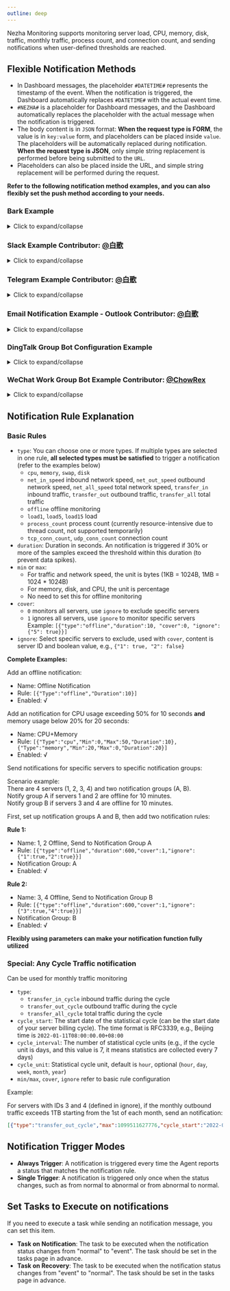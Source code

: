 ```yaml
---
outline: deep
---
```


Nezha Monitoring supports monitoring server load, CPU, memory, disk, traffic, monthly traffic, process count, and connection count, and sending notifications when user-defined thresholds are reached.

## Flexible Notification Methods

- In Dashboard messages, the placeholder `#DATETIME#` represents the timestamp of the event. When the notification is triggered, the Dashboard automatically replaces `#DATETIME#` with the actual event time.
- `#NEZHA#` is a placeholder for Dashboard messages, and the Dashboard automatically replaces the placeholder with the actual message when the notification is triggered.
- The body content is in `JSON` format: **When the request type is FORM**, the value is in `key:value` form, and placeholders can be placed inside `value`. The placeholders will be automatically replaced during notification. **When the request type is JSON**, only simple string replacement is performed before being submitted to the `URL`.
- Placeholders can also be placed inside the URL, and simple string replacement will be performed during the request.

**Refer to the following notification method examples, and you can also flexibly set the push method according to your needs.**

### Bark Example
<details>
  <summary>Click to expand/collapse</summary>

- Name: Bark
- URL structure: /:key/:body or /:key/:title/:body or /:key/:category/:title/:body
- Request Method: GET
- Request Type: Default
- Body: Empty

- Name: Bark
- URL structure: /push
- Request Method: POST
- Request Type: form
- Body: `{"title": "#SERVER.NAME#","device_key":"xxxxxxxxx","body":"#NEZHA#","icon":"https://xxxxxxxx/nz.png"}`

</details>

### Slack Example Contributor: [@白歌](https://github.com/cantoblanco)
<details>
  <summary>Click to expand/collapse</summary>

#### URL Parameter Acquisition Instructions

Prepare your Slack Workspace in advance and create an App for this Workspace. If you have not created one, you can create an App at [Slack API](https://api.slack.com/apps).

After creating the App, you need to add an Incoming Webhook to the App. In the App's settings page, find Incoming Webhooks, enable Activate Incoming Webhooks, and at the bottom of the page, find and click Add New Webhook to Workspace, choose a Channel, and click Allow. After creating, you will get a Webhook URL, which you will use to replace the example URL below.

- Name: Slack
- URL: https://hooks.slack.com/services/xxxxxxxxx/xxxxxxxxx/xxxxxxxxxxxxxxxxxxxxxxxx
- Request Method: POST
- Request Type: JSON
- Body: `{"text":"#NEZHA#"}`

</details>

### Telegram Example Contributor: [@白歌](https://github.com/cantoblanco)
<details>
  <summary>Click to expand/collapse</summary>

#### URL Parameter Acquisition Instructions

Create a bot in Telegram and get the bot's token and your Telegram user ID.

The token and user ID are alphanumeric strings. You can get your user ID by chatting with @userinfobot on Telegram. Create a bot by chatting with @BotFather, and you will get the bot's token.

Replace botXXXXXX with your bot token and YYYYYY with your user ID in the URL below. Note that you need to chat with the bot first, otherwise the bot cannot send messages to you.

- Name: Telegram
- URL: https://api.telegram.org/botXXXXXX/sendMessage?chat_id=YYYYYY&text=#NEZHA#
- Request Method: GET
- Request Type: Default
- Body: Empty

</details>


### Email Notification Example - Outlook Contributor: [@白歌](https://github.com/cantoblanco)
<details>
  <summary>Click to expand/collapse</summary>

**Note: SendCloud has a daily free email sending limit. This is just an example. You can choose a paid service or other similar free services. The usage method is similar.**

#### URL Parameter Acquisition Instructions

This example uses SendCloud as the email service. You need to register an account on [SendCloud](https://www.sendcloud.net/), create a sender email, and then obtain the APIUSER and APIKEY [here](https://www.sendcloud.net/sendSetting/apiuser).

Replace `<replaceAPIUSER>` and `<replaceAPIKEY>` in the example URL below with your APIUSER and APIKEY, and replace `<customSenderEmail>` and `<customRecipientEmail>` with any sender and recipient email addresses.

- Name: MS Mail Notification
- URL：https://graph.microsoft.com/v1.0/me/microsoft.graph.sendMail
- Request method: POST
- Request type: JSON
- Header: `{"Content-type":"application/json",
            "Authorization":"Bearer {Token}"}`
- Body:
    ```json
    {
      "message": {
          "subject": "Server Status Notification",
          "body": {
          "contentType": "Text",
          "content": "#NEZHA#"
          },
          "toRecipients": [
            {
              "emailAddress": {
                  "address": "ADDRESS FOR RECEVING EMAILS"
                  }
            }
          ]
      }
    } 
    ```

</details>

### DingTalk Group Bot Configuration Example
<details>
  <summary>Click to expand/collapse</summary>

#### URL Parameter Acquisition Instructions

Create a bot in DingTalk in advance and get the bot's token.

The bot URL is obtained after creating a bot in the DingTalk group - Manage Bot - Create Bot. Choose custom keywords for the security method, and the Body content value must contain these keywords.

- Name: Nezha Assistant
- URL: https://oapi.dingtalk.com/robot/send?access_token=xxxxxxxxxxxxxxxxx
- Request Method: POST
- Request Type: JSON
- Header: `{"Content-Type": "application/json"}`
- Body: `{"msgtype": "text","text": {"content":"Nezha Probe:\n#NEZHA#"}}`

</details>

### WeChat Work Group Bot Example Contributor: [@ChowRex](https://github.com/ChowRex)
<details>
  <summary>Click to expand/collapse</summary>

Supported placeholders list

```json
{
    "content": "#NEZHA#",
    "ServerName": "#SERVER.NAME#",
    "ServerIP": "#SERVER.IP#",
    "ServerIPV4": "#SERVER.IPV4#",
    "ServerIPV6": "#SERVER.IPV6#",
    "CPU": "#SERVER.CPU#",
    "MEM": "#SERVER.MEM#",
    "SWAP": "#SERVER.SWAP#",
    "DISK": "#SERVER.DISK#",
    "NetInSpeed": "#SERVER.NETINSPEED#",
    "NetOutSpeed": "#SERVER.NETOUTSPEED#",
    "TransferIn": "#SERVER.TRANSFERIN#",
    "TranferOut": "#SERVER.TRANSFEROUT#",
    "Load1": "#SERVER.LOAD1#",
    "Load5": "#SERVER.LOAD5#",
    "Load15": "#SERVER.LOAD15#",
    "TCP_CONN_COUNT": "#SERVER.TCPCONNCOUNT",  # invalid
    "UDP_CONN_COUNT": "#SERVER.UDPCONNCOUNT",  # invalid
}
```

> This document is **NOT** available in English.
> 
> [Group Bot Configuration Instructions - Document - WeChat Work Developer Center](https://developer.work.weixin.qq.com/document/path/91770#markdown%E7%B1%BB%E5%9E%8B)

- Name: WeChat Work Group Bot
- URL: https://qyapi.weixin.qq.com/cgi-bin/webhook/send?key=YOUR_BOT_KEY
- Request Method: POST
- Request Type: JSON
- Body: 
    ```json
    {
        "msgtype": "markdown",
        "markdown": {
            "content": "# Nezha Notification\n\n\"#NEZHA#\"\n\n> Name: \"#SERVER.NAME#\"\n> IP: \"#SERVER.IP#\"\n> IPv4: \"#SERVER.IPV4#\"\nIPv6: \"#SERVER.IPV6#\"\n> CPU: \"#SERVER.CPU#\"\n> Memory: \"#SERVER.MEM#\"\n> Swap: \"#SERVER.SWAP#\"\n> Disk: \"#SERVER.DISK#\"\n> Upload Speed: \"#SERVER.NETINSPEED#\"\n> Download Speed: \"#SERVER.NETOUTSPEED#\"\n> Total Upload: \"#SERVER.TRANSFERIN#\"\n> Total Download: \"#SERVER.TRANSFEROUT#\"\n> Load1: \"#SERVER.LOAD1#\"\n> Load5: \"#SERVER.LOAD5#\"\n> Load15: \"#SERVER.LOAD15#\"\n> TCP Connection Count: \"#SERVER.TCPCONNCOUNT\"\n> UDP Connection Count: \"#SERVER.UDPCONNCOUNT\"\n\n"
        }
    }
    ```

You can remove or add relevant information as needed.

</details>

## Notification Rule Explanation

### Basic Rules

- `type`: You can choose one or more types. If multiple types are selected in one rule, **all selected types must be satisfied** to trigger a notification (refer to the examples below)
  - `cpu`, `memory`, `swap`, `disk`
  - `net_in_speed` inbound network speed, `net_out_speed` outbound network speed, `net_all_speed` total network speed, `transfer_in` inbound traffic, `transfer_out` outbound traffic, `transfer_all` total traffic
  - `offline` offline monitoring
  - `load1`, `load5`, `load15` load
  - `process_count` process count (currently resource-intensive due to thread count, not supported temporarily)
  - `tcp_conn_count`, `udp_conn_count` connection count
- `duration`: Duration in seconds. An notification is triggered if 30% or more of the samples exceed the threshold within this duration (to prevent data spikes).
- `min` or `max`:
  - For traffic and network speed, the unit is bytes (1KB = 1024B, 1MB = 1024 * 1024B)
  - For memory, disk, and CPU, the unit is percentage
  - No need to set this for offline monitoring
- `cover`: 
  - `0` monitors all servers, use `ignore` to exclude specific servers
  - `1` ignores all servers, use `ignore` to monitor specific servers  
  Example: `[{"type":"offline","duration":10, "cover":0, "ignore":{"5": true}}]`
- `ignore`: Select specific servers to exclude, used with `cover`, content is server ID and boolean value, e.g., `{"1": true, "2": false}`

**Complete Examples:**  

Add an offline notification:

- Name: Offline Notification
- Rule: `[{"Type":"offline","Duration":10}]`
- Enabled: √

Add an notification for CPU usage exceeding 50% for 10 seconds **and** memory usage below 20% for 20 seconds:

- Name: CPU+Memory
- Rule: `[{"Type":"cpu","Min":0,"Max":50,"Duration":10},{"Type":"memory","Min":20,"Max":0,"Duration":20}]`
- Enabled: √

Send notifications for specific servers to specific notification groups:

Scenario example:  
There are 4 servers (1, 2, 3, 4) and two notification groups (A, B).  
Notify group A if servers 1 and 2 are offline for 10 minutes.  
Notify group B if servers 3 and 4 are offline for 10 minutes.

First, set up notification groups A and B, then add two notification rules:

**Rule 1:**

- Name: 1, 2 Offline, Send to Notification Group A
- Rule: `[{"type":"offline","duration":600,"cover":1,"ignore":{"1":true,"2":true}}]`
- Notification Group: A
- Enabled: √

**Rule 2:**

- Name: 3, 4 Offline, Send to Notification Group B
- Rule: `[{"type":"offline","duration":600,"cover":1,"ignore":{"3":true,"4":true}}]`
- Notification Group: B
- Enabled: √

**Flexibly using parameters can make your notification function fully utilized**

### Special: Any Cycle Traffic notification

Can be used for monthly traffic monitoring

- `type`:
  - `transfer_in_cycle` inbound traffic during the cycle
  - `transfer_out_cycle` outbound traffic during the cycle
  - `transfer_all_cycle` total traffic during the cycle
- `cycle_start`: The start date of the statistical cycle (can be the start date of your server billing cycle). The time format is RFC3339, e.g., Beijing time is `2022-01-11T08:00:00.00+08:00`
- `cycle_interval`: The number of statistical cycle units (e.g., if the cycle unit is days, and this value is 7, it means statistics are collected every 7 days)
- `cycle_unit`: Statistical cycle unit, default is `hour`, optional (`hour`, `day`, `week`, `month`, `year`)
- `min/max`, `cover`, `ignore` refer to basic rule configuration

Example:  

For servers with IDs 3 and 4 (defined in ignore), if the monthly outbound traffic exceeds 1TB starting from the 1st of each month, send an notification:

```json
[{"type":"transfer_out_cycle","max":1099511627776,"cycle_start":"2022-01-01T00:00:00+08:00","cycle_interval":1,"cycle_unit":"month","cover":1,"ignore":{"3":true,"4":true}}]
```

## Notification Trigger Modes

- **Always Trigger**: A notification is triggered every time the Agent reports a status that matches the notification rule.
- **Single Trigger**: A notification is triggered only once when the status changes, such as from normal to abnormal or from abnormal to normal.

## Set Tasks to Execute on notifications

If you need to execute a task while sending an notification message, you can set this item.

- **Task on Notification**: The task to be executed when the notification status changes from "normal" to "event". The task should be set in the tasks page in advance.
- **Task on Recovery**: The task to be executed when the notification status changes from "event" to "normal". The task should be set in the tasks page in advance.